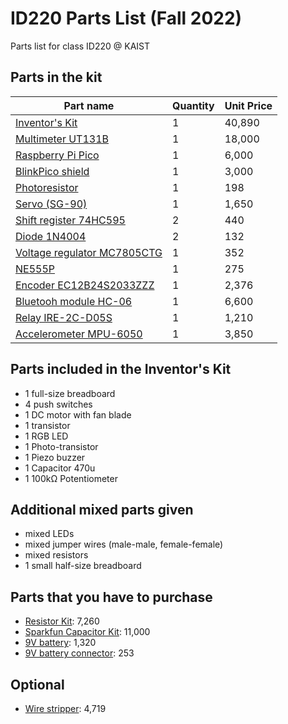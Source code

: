 # ID220 Parts List (Fall 2022)

Parts list for class ID220 @ KAIST

## Parts in the kit

| Part name                                                                         | Quantity | Unit Price |
| --------------------------------------------------------------------------------- | -------- | ---------- |
| [Inventor's Kit](https://www.devicemart.co.kr/goods/view?no=14594119)             | 1        | 40,890     |
| [Multimeter UT131B](https://www.devicemart.co.kr/goods/view?no=1383581)           | 1        | 18,000     |
| [Raspberry Pi Pico](https://www.devicemart.co.kr/goods/view?no=14021609)          | 1        | 6,000      |
| [BlinkPico shield](https://github.com/ID220/BlinkPico)                            | 1        | 3,000      |
| [Photoresistor](https://www.devicemart.co.kr/goods/view?no=11364)                 | 1        | 198        |
| [Servo (SG-90)](https://www.devicemart.co.kr/goods/view?no=1128421)               | 1        | 1,650      |
| [Shift register 74HC595](https://www.devicemart.co.kr/goods/view?no=3566)         | 2        | 440        |
| [Diode 1N4004](https://www.devicemart.co.kr/goods/view?no=23)                     | 2        | 132        |
| [Voltage regulator MC7805CTG](https://www.devicemart.co.kr/goods/view?no=1322887) | 1        | 352        |
| [NE555P](https://www.devicemart.co.kr/goods/view?no=1058745)                      | 1        | 275        |
| [Encoder EC12B24S2033ZZZ](https://www.devicemart.co.kr/goods/view?)               | 1        | 2,376      |
| [Bluetooh module HC-06](https://www.devicemart.co.kr/goods/view?no=1376882)       | 1        | 6,600      |
| [Relay IRE-2C-D05S](https://www.devicemart.co.kr/goods/view?no=9929)              | 1        | 1,210      |
| [Accelerometer MPU-6050](https://www.devicemart.co.kr/goods/view?no=1247052)      | 1        | 3,850      |

## Parts included in the Inventor's Kit

- 1 full-size breadboard
- 4 push switches
- 1 DC motor with fan blade
- 1 transistor
- 1 RGB LED
- 1 Photo-transistor
- 1 Piezo buzzer
- 1 Capacitor 470u
- 1 100kΩ Potentiometer

## Additional mixed parts given

- mixed LEDs
- mixed jumper wires (male-male, female-female)
- mixed resistors
- 1 small half-size breadboard

## Parts that you have to purchase

- [Resistor Kit](https://www.devicemart.co.kr/goods/view?no=12138735): 7,260
- [Sparkfun Capacitor Kit](https://www.devicemart.co.kr/goods/view?no=1278042): 11,000
- [9V battery](https://www.devicemart.co.kr/goods/view?no=2832): 1,320
- [9V battery connector](https://www.devicemart.co.kr/goods/view?no=3117): 253

## Optional

- [Wire stripper](https://www.devicemart.co.kr/goods/view?no=10991293): 4,719
